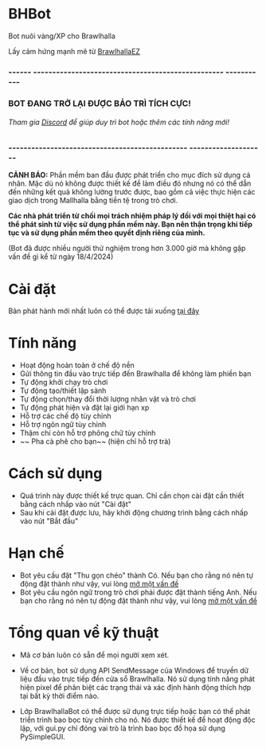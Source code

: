 # BHBot 

Bot nuôi vàng/XP cho Brawlhalla 

Lấy cảm hứng mạnh mẽ từ [BrawlhallaEZ](https://github.com/jamunano/BrawlhallaEZ) 

### ------ -------------------------------------------------- ----------- 

### BOT ĐANG TRỞ LẠI ĐƯỢC BẢO TRÌ TÍCH CỰC! 
###### Tham gia [Discord](https://discord.gg/2HDmuqqq9p "Discord") để giúp duy trì bot hoặc thêm các tính năng mới! 

### ----------------------------------------------- -------------------- 

**CẢNH BÁO:** Phần mềm ban đầu được phát triển cho mục đích sử dụng cá nhân. 
Mặc dù nó không được thiết kế để làm điều đó nhưng nó có thể dẫn đến những kết quả không lường trước được, bao gồm cả việc thực hiện các giao dịch trong Mallhalla bằng tiền tệ trong trò chơi. 

**Các nhà phát triển từ chối mọi trách nhiệm pháp lý đối với mọi thiệt hại có thể phát sinh từ việc sử dụng phần mềm này. Bạn nên thận trọng khi tiếp tục và sử dụng phần mềm theo quyết định riêng của mình.** 

(Bot đã được nhiều người thử nghiệm trong hơn 3.000 giờ mà không gặp vấn đề gì kể từ ngày 18/4/2024) 

# Cài đặt 
Bản phát hành mới nhất luôn có thể được tải xuống [tại đây ](https://github.com/Nick2bad4u/BHBot/releases) 

# Tính năng 

- Hoạt động hoàn toàn ở chế độ nền 
- Gửi thông tin đầu vào trực tiếp đến Brawlhalla để không làm phiền bạn 
- Tự động khởi chạy trò chơi 
- Tự động tạo/thiết lập sảnh 
- Tự động chọn/thay đổi thời lượng nhân vật và trò chơi 
- Tự động phát hiện và đặt lại giới hạn xp 
- Hỗ trợ các chế độ tùy chỉnh 
- Hỗ trợ ngôn ngữ tùy chỉnh 
- Thậm chí còn hỗ trợ phông chữ tùy chỉnh 
- ~~ Pha cà phê cho bạn~~ (hiện chỉ hỗ trợ trà) 

# Cách sử dụng 
- Quá trình này được thiết kế trực quan. Chỉ cần chọn cài đặt cần thiết bằng cách nhấp vào nút "Cài đặt" 
- Sau khi cài đặt được lưu, hãy khởi động chương trình bằng cách nhấp vào nút "Bắt đầu" 

# Hạn chế 
- Bot yêu cầu đặt "Thu gọn chéo" thành Có. Nếu bạn cho rằng nó nên tự động đặt thành như vậy, vui lòng [mở một vấn đề](https://github.com/nick2bad4u/bhbot/issues) 
- Bot yêu cầu ngôn ngữ trong trò chơi phải được đặt thành tiếng Anh. Nếu bạn cho rằng nó nên tự động đặt thành như vậy, vui lòng [mở một vấn đề](https://github.com/nick2bad4u/bhbot/issues) 

# Tổng quan về kỹ thuật 
- Mã cơ bản luôn có sẵn để mọi người xem xét. 
- Về cơ bản, bot sử dụng API SendMessage của Windows để truyền dữ liệu đầu vào trực tiếp đến cửa sổ Brawlhalla. Nó sử dụng tính năng phát hiện pixel để phân biệt các trạng thái và xác định hành động thích hợp tại bất kỳ thời điểm nào.

- Lớp BrawlhallaBot có thể được sử dụng trực tiếp hoặc bạn có thể phát triển trình bao bọc tùy chỉnh cho nó. Nó được thiết kế để hoạt động độc lập, với gui.py chỉ đóng vai trò là trình bao bọc đồ họa sử dụng PySimpleGUI.
